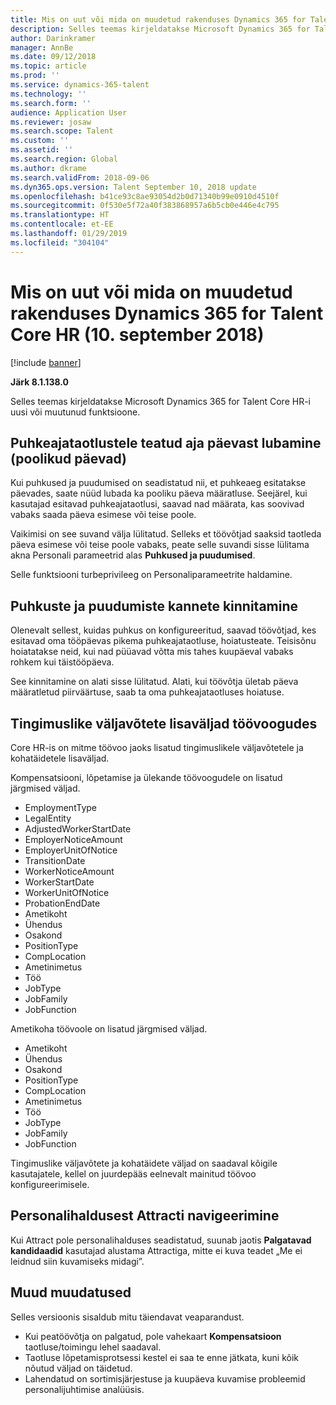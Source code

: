 ```yaml
---
title: Mis on uut või mida on muudetud rakenduses Dynamics 365 for Talent Core HR (10. september 2018)
description: Selles teemas kirjeldatakse Microsoft Dynamics 365 for Talent Core HR-i uusi või muutunud funktsioone.
author: Darinkramer
manager: AnnBe
ms.date: 09/12/2018
ms.topic: article
ms.prod: ''
ms.service: dynamics-365-talent
ms.technology: ''
ms.search.form: ''
audience: Application User
ms.reviewer: josaw
ms.search.scope: Talent
ms.custom: ''
ms.assetid: ''
ms.search.region: Global
ms.author: dkrame
ms.search.validFrom: 2018-09-06
ms.dyn365.ops.version: Talent September 10, 2018 update
ms.openlocfilehash: b41ce93c8ae93054d2b0d71340b99e0910d4510f
ms.sourcegitcommit: 0f530e5f72a40f383868957a6b5cb0e446e4c795
ms.translationtype: HT
ms.contentlocale: et-EE
ms.lasthandoff: 01/29/2019
ms.locfileid: "304104"
---
```

# <a name="whats-new-or-changed-in-dynamics-365-for-talent-core-hr-september-10-2018"></a>Mis on uut või mida on muudetud rakenduses Dynamics 365 for Talent Core HR (10. september 2018)

[!include [banner](includes/banner.md)]

**Järk 8.1.138.0**

Selles teemas kirjeldatakse Microsoft Dynamics 365 for Talent Core HR-i uusi või muutunud funktsioone.

## <a name="allow-specific-time-of-day-on-time-off-requests-half-days"></a>Puhkeajataotlustele teatud aja päevast lubamine (poolikud päevad)

Kui puhkused ja puudumised on seadistatud nii, et puhkeaeg esitatakse päevades, saate nüüd lubada ka pooliku päeva määratluse. Seejärel, kui kasutajad esitavad puhkeajataotlusi, saavad nad määrata, kas soovivad vabaks saada päeva esimese või teise poole.

Vaikimisi on see suvand välja lülitatud. Selleks et töövõtjad saaksid taotleda päeva esimese või teise poole vabaks, peate selle suvandi sisse lülitama akna Personali parameetrid alas **Puhkused ja puudumised**.

Selle funktsiooni turbeprivileeg on Personaliparameetrite haldamine.

## <a name="validation-of-leave-and-absence-entries"></a>Puhkuste ja puudumiste kannete kinnitamine

Olenevalt sellest, kuidas puhkus on konfigureeritud, saavad töövõtjad, kes esitavad oma tööpäevas pikema puhkeajataotluse, hoiatusteate. Teisisõnu hoiatatakse neid, kui nad püüavad võtta mis tahes kuupäeval vabaks rohkem kui täistööpäeva.

See kinnitamine on alati sisse lülitatud. Alati, kui töövõtja ületab päeva määratletud piirväärtuse, saab ta oma puhkeajataotluses hoiatuse.

## <a name="additional-fields-for-conditional-statements-in-workflows"></a>Tingimuslike väljavõtete lisaväljad töövoogudes

Core HR-is on mitme töövoo jaoks lisatud tingimuslikele väljavõtetele ja kohatäidetele lisaväljad.

Kompensatsiooni, lõpetamise ja ülekande töövoogudele on lisatud järgmised väljad.

- EmploymentType
- LegalEntity
- AdjustedWorkerStartDate
- EmployerNoticeAmount
- EmployerUnitOfNotice
- TransitionDate
- WorkerNoticeAmount
- WorkerStartDate
- WorkerUnitOfNotice
- ProbationEndDate
- Ametikoht
- Ühendus
- Osakond
- PositionType
- CompLocation
- Ametinimetus
- Töö
- JobType
- JobFamily
- JobFunction

Ametikoha töövoole on lisatud järgmised väljad.

- Ametikoht
- Ühendus
- Osakond
- PositionType
- CompLocation
- Ametinimetus
- Töö
- JobType
- JobFamily
- JobFunction

Tingimuslike väljavõtete ja kohatäidete väljad on saadaval kõigile kasutajatele, kellel on juurdepääs eelnevalt mainitud töövoo konfigureerimisele.

## <a name="navigation-to-attract-from-personnel-management"></a>Personalihaldusest Attracti navigeerimine

Kui Attract pole personalihalduses seadistatud, suunab jaotis **Palgatavad kandidaadid** kasutajad alustama Attractiga, mitte ei kuva teadet „Me ei leidnud siin kuvamiseks midagi”.

## <a name="other-changes"></a>Muud muudatused

Selles versioonis sisaldub mitu täiendavat veaparandust.

- Kui peatöövõtja on palgatud, pole vahekaart **Kompensatsioon** taotluse/toimingu lehel saadaval.
- Taotluse lõpetamisprotsessi kestel ei saa te enne jätkata, kuni kõik nõutud väljad on täidetud.
- Lahendatud on sortimisjärjestuse ja kuupäeva kuvamise probleemid personalijuhtimise analüüsis.
